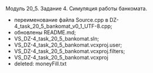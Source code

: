 Модуль 20_5. Задание 4. Симуляция работы банкомата.

- переименование файла Source.cpp в DZ-4_task_20_5_bankomat_v0_1_UTF-8.cpp;
- обновлены README.md;
- VS_DZ-4_task_20_5_bankomat.sln;
- VS_DZ-4_task_20_5_bankomat.vcxproj.user;
- VS_DZ-4_task_20_5_bankomat.vcxproj.filters;
- VS_DZ-4_task_20_5_bankomat.vcxproj
- deleted: moneyFill.txt
